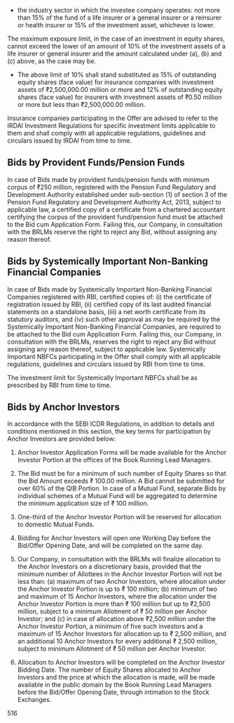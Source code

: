 * the industry sector in which the investee company operates: not more than 15% of the fund of a life insurer or a general insurer or a reinsurer or health insurer or 15% of the investment asset, whichever is lower.

The maximum exposure limit, in the case of an investment in equity shares, cannot exceed the lower of an amount of 10% of the investment assets of a life insurer or general insurer and the amount calculated under (a), (b) and (c) above, as the case may be.

* The above limit of 10% shall stand substituted as 15% of outstanding equity shares (face value) for insurance companies with investment assets of ₹2,500,000.00 million or more and 12% of outstanding equity shares (face value) for insurers with investment assets of ₹0.50 million or more but less than ₹2,500,000.00 million.

Insurance companies participating in the Offer are advised to refer to the IRDAI Investment Regulations for specific investment limits applicable to them and shall comply with all applicable regulations, guidelines and circulars issued by IRDAI from time to time.

## Bids by Provident Funds/Pension Funds

In case of Bids made by provident funds/pension funds with minimum corpus of ₹250 million, registered with the Pension Fund Regulatory and Development Authority established under sub-section (1) of section 3 of the Pension Fund Regulatory and Development Authority Act, 2013, subject to applicable law, a certified copy of a certificate from a chartered accountant certifying the corpus of the provident fund/pension fund must be attached to the Bid cum Application Form. Failing this, our Company, in consultation with the BRLMs reserve the right to reject any Bid, without assigning any reason thereof.

## Bids by Systemically Important Non-Banking Financial Companies

In case of Bids made by Systemically Important Non-Banking Financial Companies registered with RBI, certified copies of: (i) the certificate of registration issued by RBI, (ii) certified copy of its last audited financial statements on a standalone basis, (iii) a net worth certificate from its statutory auditors, and (iv) such other approval as may be required by the Systemically Important Non-Banking Financial Companies, are required to be attached to the Bid cum Application Form. Failing this, our Company, in consultation with the BRLMs, reserves the right to reject any Bid without assigning any reason thereof, subject to applicable law. Systemically Important NBFCs participating in the Offer shall comply with all applicable regulations, guidelines and circulars issued by RBI from time to time.

The investment limit for Systemically Important NBFCs shall be as prescribed by RBI from time to time.

## Bids by Anchor Investors

In accordance with the SEBI ICDR Regulations, in addition to details and conditions mentioned in this section, the key terms for participation by Anchor Investors are provided below:

1) Anchor Investor Application Forms will be made available for the Anchor Investor Portion at the offices of the Book Running Lead Managers.

2) The Bid must be for a minimum of such number of Equity Shares so that the Bid Amount exceeds ₹ 100.00 million. A Bid cannot be submitted for over 60% of the QIB Portion. In case of a Mutual Fund, separate Bids by individual schemes of a Mutual Fund will be aggregated to determine the minimum application size of ₹ 100 million.

3) One-third of the Anchor Investor Portion will be reserved for allocation to domestic Mutual Funds.

4) Bidding for Anchor Investors will open one Working Day before the Bid/Offer Opening Date, and will be completed on the same day.

5) Our Company, in consultation with the BRLMs will finalize allocation to the Anchor Investors on a discretionary basis, provided that the minimum number of Allottees in the Anchor Investor Portion will not be less than: (a) maximum of two Anchor Investors, where allocation under the Anchor Investor Portion is up to ₹ 100 million; (b) minimum of two and maximum of 15 Anchor Investors, where the allocation under the Anchor Investor Portion is more than ₹ 100 million but up to ₹2,500 million, subject to a minimum Allotment of ₹ 50 million per Anchor Investor; and (c) in case of allocation above ₹2,500 million under the Anchor Investor Portion, a minimum of five such investors and a maximum of 15 Anchor Investors for allocation up to ₹ 2,500 million, and an additional 10 Anchor Investors for every additional ₹ 2,500 million, subject to minimum Allotment of ₹ 50 million per Anchor Investor.

6) Allocation to Anchor Investors will be completed on the Anchor Investor Bidding Date. The number of Equity Shares allocated to Anchor Investors and the price at which the allocation is made, will be made available in the public domain by the Book Running Lead Managers before the Bid/Offer Opening Date, through intimation to the Stock Exchanges.

516